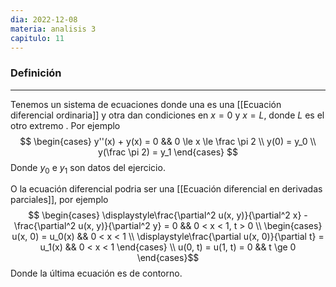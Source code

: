 ```yaml
---
dia: 2022-12-08
materia: analisis 3
capitulo: 11
---
```

### Definición
---
Tenemos un sistema de ecuaciones donde una es una [[Ecuación diferencial ordinaria]] y otra dan condiciones en $x = 0$ y $x = L$, donde $L$ es el otro extremo . Por ejemplo $$ \begin{cases} 
	y''(x) + y(x) = 0 && 0 \le x \le \frac \pi 2 \\
	y(0) = y_0 \\
	y(\frac \pi 2) = y_1
\end{cases} $$
Donde $y_0$ e $y_1$ son datos del ejercicio.

O la ecuación diferencial podria ser una [[Ecuación diferencial en derivadas parciales]], por ejemplo $$ \begin{cases} 
	 \displaystyle\frac{\partial^2 u(x, y)}{\partial^2 x} - \frac{\partial^2 u(x, y)}{\partial^2 y} = 0 && 0 < x < 1, t > 0 \\
	 \begin{cases} 
		 u(x, 0) = u_0(x) && 0 < x < 1 \\
		 \displaystyle\frac{\partial u(x, 0)}{\partial t} = u_1(x) && 0 < x < 1
	 \end{cases} \\
	 u(0, t) = u(1, t) = 0 && t \ge 0
\end{cases}$$
Donde la última ecuación es de contorno.